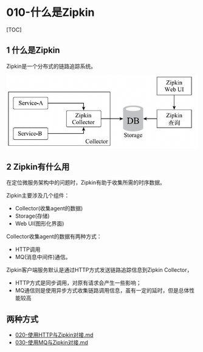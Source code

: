 # 010-什么是Zipkin

[TOC]

## 1 什么是Zipkin

Zipkin是一个分布式的链路追踪系统。

![image-20210318152147556](../../../assets/image-20210318152147556.png)

## 2 Zipkin有什么用

在定位微服务架构中的问题时，Zipkin有助于收集所需的时序数据。

Zipkin主要涉及几个组件：

- Collector(收集agent的数据)
- Storage(存储)
- Web UI(图形化界面)

Collector收集agent的数据有两种方式：

- HTTP调用
- MQ(消息中间件)通信。

Zipkin客户端服务默认是通过HTTP方式发送链路追踪信息到Zipkin Collector，

- HTTP方式是同步调用，对原有请求会产生一些影响；
- MQ通信则是使用异步方式收集链路调用信息，虽有一定的延时，但是总体性能较高

## 两种方式

-  [020-使用HTTP与Zipkin对接.md](020-使用HTTP与Zipkin对接.md) 
-  [030-使用MQ与Zipkin对接.md](030-使用MQ与Zipkin对接.md) 

## 